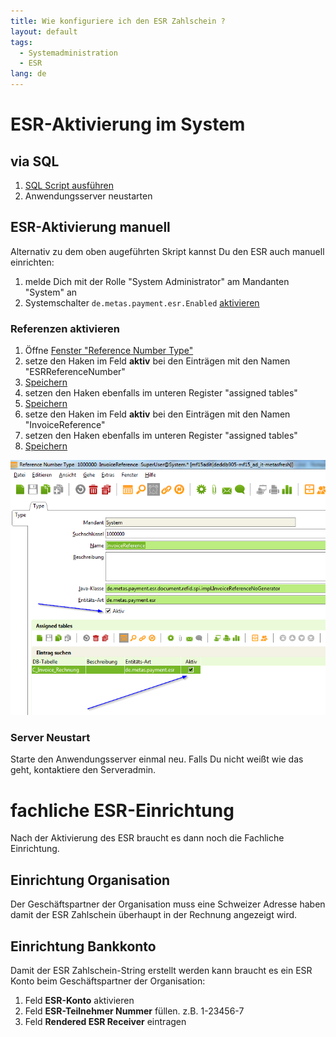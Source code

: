 ```yaml
---
title: Wie konfiguriere ich den ESR Zahlschein ?
layout: default
tags:
  - Systemadministration
  - ESR
lang: de
---
```


# ESR-Aktivierung im System

## via SQL

1. [SQL Script ausführen](https://github.com/metasfresh/metasfresh-dist-orgs/blob/master/misc/sql/configuration/5475402_cli_ESR_enable.sql)
1. Anwendungsserver neustarten

## ESR-Aktivierung manuell

Alternativ zu dem oben augeführten Skript kannst Du den ESR auch manuell einrichten:

1. melde Dich mit der Rolle "System Administrator" am Mandanten "System" an
1. Systemschalter `de.metas.payment.esr.Enabled` [aktivieren](Systemschalter)

### Referenzen aktivieren

1. Öffne [Fenster "Reference Number Type"](Wie_finde_und_öffne_ich_ein_Fenster)
1. setze den Haken im Feld **aktiv** bei den Einträgen mit den Namen "ESRReferenceNumber"
1. [Speichern](Wie_lege_ich_einen_neuen_datensatz_an)
1. setzen den Haken ebenfalls im unteren Register "assigned tables"
1. [Speichern](Wie_lege_ich_einen_neuen_datensatz_an)
1. setze den Haken im Feld **aktiv** bei den Einträgen mit den Namen "InvoiceReference"
1. setzen den Haken ebenfalls im unteren Register "assigned tables"
1. [Speichern](Wie_lege_ich_einen_neuen_datensatz_an)

![img](..\images\de_reference_number_type.png)

### Server Neustart
Starte den Anwendungsserver einmal neu. Falls Du nicht weißt wie das geht, kontaktiere den Serveradmin.

# fachliche ESR-Einrichtung

Nach der Aktivierung des ESR braucht es dann noch die Fachliche Einrichtung.

## Einrichtung Organisation

Der Geschäftspartner der Organisation muss eine Schweizer Adresse haben damit der ESR Zahlschein überhaupt in der Rechnung angezeigt wird.

## Einrichtung Bankkonto

Damit der ESR Zahlschein-String erstellt werden kann braucht es ein ESR Konto beim Geschäftspartner der Organisation:

1. Feld **ESR-Konto** aktivieren
1. Feld **ESR-Teilnehmer Nummer** füllen. z.B. 1-23456-7
1. Feld **Rendered ESR Receiver** eintragen
